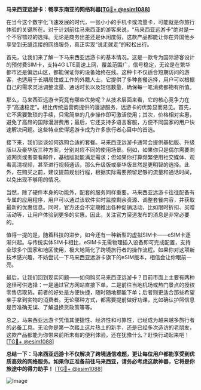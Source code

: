 **马来西亚远游卡：畅享东南亚的网络利器[[TG💪+ @esim1088](https://t.me/s/esim1088)]**

在当今这个数字化飞速发展的时代，一张小小的手机卡或流量卡，可能就是你旅行体验的关键所在。对于计划前往马来西亚的游客来说，“马来西亚远游卡”绝对是一个不容错过的选择。无论是商务出差还是休闲度假，这款产品都能让你在异国他乡享受到无缝连接的网络服务，真正实现“说走就走”的轻松出行。

首先，让我们来了解一下马来西亚远游卡的基本情况。这是一款专为国际游客设计的预付费SIM卡，支持4G LTE高速上网，覆盖范围广，信号稳定，无论是在繁华都市还是偏远山区，都能保证你的设备始终在线。这种卡不仅适合短期访问的游客，也适用于长期居住或工作的外籍人士。它提供了多种套餐选择，用户可以根据自己的需求灵活调整流量、通话时长以及短信数量，确保每一笔消费都物有所值。

那么，马来西亚远游卡究竟有哪些优势呢？从技术层面来看，它的核心竞争力在于“高速稳定”。相比传统运营商提供的漫游服务，远游卡的优势显而易见。首先，它不需要繁琐的手续，只需简单的几步操作即可激活使用；其次，价格相对实惠，避免了高昂的国际漫游费用；最后，它还支持多语言客服，方便不同国家的用户快速解决问题。这些特点使得远游卡成为许多旅行者心目中的首选。

接下来，我们谈谈如何选购合适的套餐。马来西亚远游卡通常会提供基础版、升级版以及豪华版三种方案，分别对应不同的使用场景。例如，如果你只是偶尔需要浏览网页或者查看邮件，基础版就能满足需求；但如果你打算频繁使用社交媒体、观看高清视频，甚至进行视频通话，那么升级版或豪华版显然是更明智的选择。此外，在购买之前，建议提前规划行程，根据实际需要预留足够的流量和通话时间，以免出现不够用的情况。

当然，除了硬件本身的功能外，配套的服务同样重要。马来西亚远游卡往往配备有专属的应用程序，用户可以通过该软件实时监控剩余资源、调整套餐内容，并获取最新的优惠信息。同时，官方还会不定期推出各种促销活动，比如限时折扣、买赠活动等，让用户体验到更多的实惠。因此，关注官方渠道发布的消息是非常必要的。

值得一提的是，随着科技的进步，如今还有一种新型的虚拟SIM卡——eSIM卡逐渐兴起。与传统实体SIM卡相比，eSIM卡无需物理插入设备即可完成配置，支持全球多个国家和地区使用，极大地简化了跨境旅行者的操作流程。如果你对这项新技术感兴趣，不妨尝试一下马来西亚远游卡旗下的eSIM版本，相信会让你眼前一亮。

最后，让我们回到现实问题——如何购买马来西亚远游卡？目前市面上主要有两种途径可供选择：一是通过官方网站直接下单，二是前往当地机场或热门景点的授权零售店取货。前者的好处是方便快捷，随时随地都能下单；后者则更适合那些希望亲手拿到实物的消费者。无论哪种方式，都需要提前做好功课，比如确认护照信息是否准确无误、了解退换货政策等等。

总之，马来西亚远游卡凭借其便捷性、经济性和可靠性，已经成为越来越多旅行者的必备工具。无论你是第一次踏上这片热土的新手，还是已经多次造访的老朋友，这款产品都能为你带来前所未有的便利体验。还在犹豫什么？赶快行动起来吧！[[TG💪+ @esim1088](https://t.me/s/esim1088)]

**总结一下：马来西亚远游卡不仅解决了跨境通信难题，更让每位用户都能享受到优质高效的网络服务。如果你正准备前往马来西亚，请务必考虑这款神器，它将是你旅途中的得力助手！** [[TG💪+ @esim1088](https://t.me/s/esim1088)]  

![Image](https://i.postimg.cc/4NQfJmqS/Snipaste-2025-05-13-00-14-12.png)